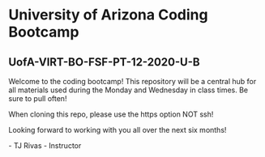# University of Arizona Coding Bootcamp
## UofA-VIRT-BO-FSF-PT-12-2020-U-B

Welcome to the coding bootcamp! This repository will be a central hub for all materials used during the Monday and Wednesday in class times. Be sure to pull often!

When cloning this repo, please use the https option NOT ssh!

Looking forward to working with you all over the next six months!

\- TJ Rivas - Instructor